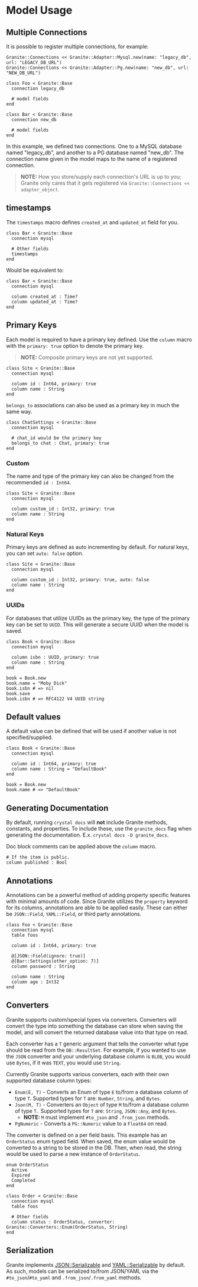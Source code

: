 # Model Usage

## Multiple Connections

It is possible to register multiple connections, for example:

```crystal
Granite::Connections << Granite::Adapter::Mysql.new(name: "legacy_db", url: "LEGACY_DB_URL")
Granite::Connections << Granite::Adapter::Pg.new(name: "new_db", url: "NEW_DB_URL")

class Foo < Granite::Base
  connection legacy_db

  # model fields
end

class Bar < Granite::Base
  connection new_db

  # model fields
end
```

In this example, we defined two connections.  One to a MySQL database named "legacy_db", and another to a PG database named "new_db".  The connection name given in the model maps to the name of a registered connection. 

> **NOTE:** How you store/supply each connection's URL is up to you; Granite only cares that it gets registered via `Granite::Connections << adapter_object`.

## timestamps

The `timestamps` macro defines `created_at` and `updated_at` field for you.

```crystal
class Bar < Granite::Base
  connection mysql

  # Other fields
  timestamps
end
```

Would be equivalent to:

```crystal
class Bar < Granite::Base
  connection mysql

  column created_at : Time?
  column updated_at : Time?
end
```

## Primary Keys

Each model is required to have a primary key defined.  Use the `column` macro with the `primary: true` option to denote the primary key. 

> **NOTE:** Composite primary keys are not yet supported.

```crystal
class Site < Granite::Base
  connection mysql

  column id : Int64, primary: true
  column name : String
end
```

`belongs_to` associations can also be used as a primary key in much the same way.

```crystal
class ChatSettings < Granite::Base
  connection mysql

  # chat_id would be the primary key
  belongs_to chat : Chat, primary: true
end
```

### Custom

The name and type of the primary key can also be changed from the recommended `id : Int64`.

```crystal
class Site < Granite::Base
  connection mysql

  column custom_id : Int32, primary: true
  column name : String
end
```

### Natural Keys

Primary keys are defined as auto incrementing by default.  For natural keys, you can set `auto: false` option.

```crystal
class Site < Granite::Base
  connection mysql

  column custom_id : Int32, primary: true, auto: false
  column name : String
end
```

### UUIDs

For databases that utilize UUIDs as the primary key, the type of the primary key can be set to `UUID`.  This will generate a secure UUID when the model is saved.

```crystal
class Book < Granite::Base
  connection mysql

  column isbn : UUID, primary: true
  column name : String
end

book = Book.new
book.name = "Moby Dick"
book.isbn # => nil
book.save
book.isbn # => RFC4122 V4 UUID string
```
## Default values

A default value can be defined that will be used if another value is not specified/supplied.

```crystal
class Book < Granite::Base
  connection mysql

  column id : Int64, primary: true
  column name : String = "DefaultBook"
end

book = Book.new
book.name # => "DefaultBook"
```

## Generating Documentation

By default, running `crystal docs` will **not** include Granite methods, constants, and properties.  To include these, use the `granite_docs` flag when generating the documentation.  E.x. `crystal docs -D granite_docs`.

Doc block comments can be applied above the `column` macro.

```crystal
# If the item is public.
column published : Bool
```

## Annotations

Annotations can be a powerful method of adding property specific features with minimal amounts of code.  Since Granite utilizes the `property` keyword for its columns, annotations are able to be applied easily.  These can either be `JSON::Field`, `YAML::Field`, or third party annotations.

```crystal
class Foo < Granite::Base
  connection mysql
  table foos

  column id : Int64, primary: true

  @[JSON::Field(ignore: true)]
  @[Bar::Settings(other_option: 7)]
  column password : String

  column name : String
  column age : Int32
end
```

## Converters

Granite supports custom/special types via converters.  Converters will convert the type into something the database can store when saving the model, and will convert the returned database value into that type on read.

Each converter has a `T` generic argument that tells the converter what type should be read from the `DB::ResultSet`.  For example, if you wanted to use the `JSON` converter and your underlying database column is `BLOB`, you would use `Bytes`, if it was `TEXT`, you would use `String`.

Currently Granite supports various converters, each with their own supported database column types:

- `Enum(E, T)` - Converts an Enum of type `E` to/from a database column of type `T`. Supported types for `T` are: `Number`, `String`, and `Bytes`.
- `Json(M, T)` - Converters an `Object` of type `M` to/from a database column of type `T.`  Supported types for `T` are: `String`, `JSON::Any`, and `Bytes`.
  - **NOTE:**  `M` must implement `#to_json` and `.from_json` methods.
- `PgNumeric` - Converts a `PG::Numeric` value to a `Float64` on read.

The converter is defined on a per field basis.  This example has an `OrderStatus` enum typed field.  When saved, the enum value would be converted to a string to be stored in the DB.  Then, when read, the string would be used to parse a new instance of `OrderStatus`.

```crystal
enum OrderStatus
  Active
  Expired
  Completed
end

class Order < Granite::Base
  connection mysql
  table foos

  # Other fields
  column status : OrderStatus, converter: Granite::Converters::Enum(OrderStatus, String) 
end
```

## Serialization

Granite implements [JSON::Serializable](https://crystal-lang.org/api/JSON/Serializable.html) and [YAML::Serializable](https://crystal-lang.org/api/YAML/Serializable.html) by default.  As such, models can be serialized to/from JSON/YAML via the `#to_json`/`#to_yaml` and `.from_json`/`.from_yaml` methods.
